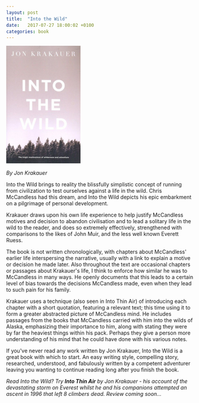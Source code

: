 ```yaml
---
layout: post
title:  "Into the Wild"
date:   2017-07-27 18:00:02 +0100
categories: book
---
```

<img src='/images/books/into_the_wild.jpg' width='200' />

*By Jon Krakauer*

Into the Wild brings to reality the blissfully simplistic concept of running
from civilization to test ourselves against a life in the wild. Chris McCandless
had this dream, and Into the Wild depicts his epic embarkment on a pilgrimage
of personal development.

Krakauer draws upon his own life experience to help justify McCandless motives
and decision to abandon civilisation and to lead a solitary life in the wild
to the reader, and does so extremely effectively, strengthened with comparisons 
to the likes of John Muir, and the less well known Everett Ruess.

The book is not written chronologically, with chapters about McCandless' earlier
life interspersing the narrative, usually with a link to explain a motive or 
decision he made later. Also throughout the text are occasional chapters or passages
about Krakauer's life, I think to enforce how similar he was to McCandless in many
ways. He openly documents that this leads to a certain level of bias towards the
decisions McCandless made, even when they lead to such pain for his family.

Krakauer uses a technique (also seen in Into Thin Air) of introducing 
each chapter with a short quotation, featuring a relevant text; this 
time using it to form a greater abstracted picture of McCandless mind. He includes
passages from the books that McCandless carried with him into the wilds of
Alaska, emphasizing their importance to him, along with stating they were by far
the heaviest things within his pack. Perhaps they give a person more understanding
of his mind that he could have done with his various notes.

If you've never read any work written by Jon Krakauer, Into the Wild is a
great book with which to start. An easy writing style, compelling story, researched, 
understood, and fabulously written by a competent adventurer leaving you
wanting to continue reading long after you finish the book.


*Read Into the Wild? Try **Into Thin Air** by Jon Krakauer - his account of the
devastating storm on Everest whilst he and his companions attempted an
ascent in 1996 that left 8 climbers dead. Review coming soon...*



